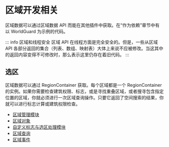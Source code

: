 # 区域开发相关

区域数据可以通过区域数据 API 而能在其他插件中获取。在“作为依赖”章节中有以 WorldGuard 为示例的代码。

::: info 区域和线程安全
区域 API 在线程方面是完全安全的。但是，一些从区域 API 各部分返回的集合（列表、数组、映射表）大体上来说不应被修改。当这其中的返回内容变得不可修改时，那么表示这里仍存在着旧代码。
:::

## 选区

区域数据可以通过 RegionContainer 获取。每个区域都是一个 RegionContainer 的实例。如果你需要检查建筑权限、标志，或是寻找重叠区域，或者搜寻包含指定位置的区域，你就必须进行一次区域查询操作。只要它返回了空间搜索的结果，你就可以进行标志计算或建筑权限检查。

* [区域管理模块](worldguard-api.working-with-regions.managers.md)
* [区域对象](worldguard-api.working-with-regions.regions.md)
* [自定义标志与选区处理模块](worldguard-api.working-with-regions.custom-flags-and-session-handlers.md)
* [区域查询](worldguard-api.working-with-regions.querying-protection.md)
* [区域事件](worldguard-api.working-with-regions.region-events.md)